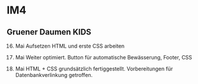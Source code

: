 # IM4

## Gruener Daumen KIDS

16. Mai
Aufsetzen HTML und erste CSS arbeiten

18. Mai
Weiter optimiert. Button für automatische Bewässerung, Footer, CSS

18. Mai
HTML + CSS grundsätzlich fertiggestellt. Vorbereitungen für Datenbankverlinkung getroffen.
